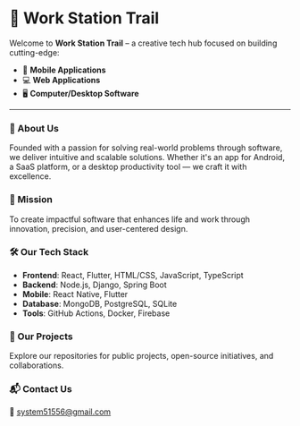 # 🚀 Work Station Trail

Welcome to **Work Station Trail** – a creative tech hub focused on building cutting-edge:

- 📱 **Mobile Applications**
- 💻 **Web Applications**
- 🖥️ **Computer/Desktop Software**

---

### 🏢 About Us
Founded with a passion for solving real-world problems through software, we deliver intuitive and scalable solutions. Whether it's an app for Android, a SaaS platform, or a desktop productivity tool — we craft it with excellence.

### 🎯 Mission
To create impactful software that enhances life and work through innovation, precision, and user-centered design.

### 🛠️ Our Tech Stack
- **Frontend**: React, Flutter, HTML/CSS, JavaScript, TypeScript  
- **Backend**: Node.js, Django, Spring Boot  
- **Mobile**: React Native, Flutter  
- **Database**: MongoDB, PostgreSQL, SQLite  
- **Tools**: GitHub Actions, Docker, Firebase  

### 📂 Our Projects
Explore our repositories for public projects, open-source initiatives, and collaborations.

### 📬 Contact Us
📧 system51556@gmail.com
